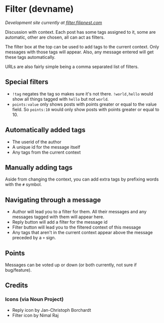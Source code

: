 # Filter (devname)

_Development site currently at [filter.filipnest.com](http://filter.filipnest.com)_

Discussion with context. Each post has some tags assigned to it, some are automatic, other are chosen, all can act as filters.

The filter box at the top can be used to add tags to the current context. Only messages with those tags will appear. Also, any message entered will get these tags automatically.

URLs are also fairly simple being a comma separated list of filters.

## Special filters

* `!tag` negates the tag so makes sure it's not there.  `!world,hello` would show all things tagged with `hello` but not `world`.
* `points:value` only shows posts with points greater or equal to the value field. So `points:10` would only show posts with points greater or equal to 10.

## Automatically added tags

* The userid of the author
* A unique id for the message itself
* Any tags from the current context

## Manually adding tags

Aside from changing the context, you can add extra tags by prefixing words with the `#` symbol.

## Navigating through a message

* Author will lead you to a filter for them. All their messages and any messages tagged with them will appear here.
* Reply button will add a filter for the message id
* Filter button will lead you to the filtered context of this message
* Any tags that aren't in the current context appear above the message preceded by a `+` sign.

## Points

Messages can be voted up or down (or both currently, not sure if bug/feature).

## Credits

### Icons (via Noun Project)

* Reply icon by Jan-Christoph Borchardt
* Filter icon by Nimal Raj
